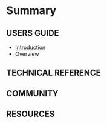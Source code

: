 # Summary

## USERS GUIDE

* [Introduction](README.md)
* Overview

## TECHNICAL REFERENCE

## COMMUNITY

## RESOURCES
